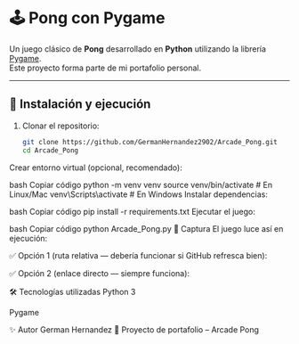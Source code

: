 # 🕹️ Pong con Pygame

Un juego clásico de **Pong** desarrollado en **Python** utilizando la librería [Pygame](https://www.pygame.org/).  
Este proyecto forma parte de mi portafolio personal.

---

## 🚀 Instalación y ejecución

1. Clonar el repositorio:
   ```bash
   git clone https://github.com/GermanHernandez2902/Arcade_Pong.git
   cd Arcade_Pong
Crear entorno virtual (opcional, recomendado):

bash
Copiar código
python -m venv venv
source venv/bin/activate   # En Linux/Mac
venv\Scripts\activate      # En Windows
Instalar dependencias:

bash
Copiar código
pip install -r requirements.txt
Ejecutar el juego:

bash
Copiar código
python Arcade_Pong.py
📸 Captura
El juego luce así en ejecución:

✅ Opción 1 (ruta relativa — debería funcionar si GitHub refresca bien):


✅ Opción 2 (enlace directo — siempre funciona):


🛠️ Tecnologías utilizadas
Python 3

Pygame

✨ Autor
German Hernandez
📌 Proyecto de portafolio – Arcade Pong

